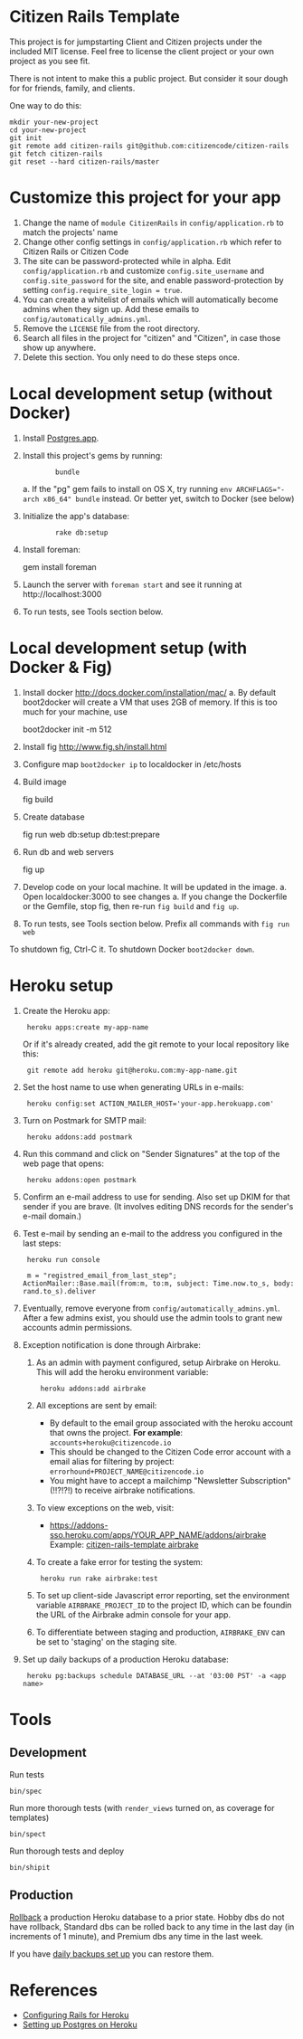 Citizen Rails Template
====
This project is for jumpstarting Client and Citizen projects under the included MIT license. Feel free to license the client project or your own project as you see fit.

There is not intent to make this a public project. But consider it sour dough for for friends, family, and clients.

One way to do this:

    mkdir your-new-project
    cd your-new-project
    git init
    git remote add citizen-rails git@github.com:citizencode/citizen-rails
    git fetch citizen-rails
    git reset --hard citizen-rails/master

Customize this project for your app
===================================

1. Change the name of `module CitizenRails` in `config/application.rb` to match the projects' name
1. Change other config settings in `config/application.rb` which refer to Citizen Rails or Citizen Code
1. The site can be password-protected while in alpha. Edit `config/application.rb` and customize `config.site_username` and `config.site_password` for the site, and enable password-protection by setting `config.require_site_login = true`.
1. You can create a whitelist of emails which will automatically become admins when they sign up. Add these emails to `config/automatically_admins.yml`.
1. Remove the `LICENSE` file from the root directory.
1. Search all files in the project for "citizen" and "Citizen", in case those show up anywhere.
1. Delete this section. You only need to do these steps once.

Local development setup (without Docker)
=========================================

1. Install [Postgres.app](http://postgresapp.com).
1. Install this project's gems by running:

               bundle

   a. If the "pg" gem fails to install on OS X, try running `env ARCHFLAGS="-arch x86_64" bundle` instead. Or better yet, switch to Docker (see below)

1. Initialize the app's database:

               rake db:setup

1. Install foreman:

    gem install foreman

1. Launch the server with `foreman start` and see it running at http://localhost:3000

1. To run tests, see Tools section below.

Local development setup (with Docker & Fig)
======================================

1. Install docker http://docs.docker.com/installation/mac/
  a. By default boot2docker will create a VM that uses 2GB of memory.  If this is too much for your machine, use

    boot2docker init -m 512

1. Install fig http://www.fig.sh/install.html
1. Configure
    map `boot2docker ip` to localdocker in /etc/hosts
1. Build image

    fig build

1. Create database

    fig run web db:setup db:test:prepare

1. Run db and web servers

    fig up

1. Develop code on your local machine.  It will be updated in the image.
  a. Open localdocker:3000 to see changes
  a. If you change the Dockerfile or the Gemfile, stop fig, then re-run
     `fig build` and `fig up`.
1. To run tests, see Tools section below.  Prefix all commands with
   `fig run web`

To shutdown fig, Ctrl-C it. To shutdown Docker `boot2docker down`.

Heroku setup
============

1. Create the Heroku app:

		heroku apps:create my-app-name

   Or if it's already created, add the git remote to your local repository like this:

		git remote add heroku git@heroku.com:my-app-name.git

1. Set the host name to use when generating URLs in e-mails:

		heroku config:set ACTION_MAILER_HOST='your-app.herokuapp.com'

1. Turn on Postmark for SMTP mail:

		heroku addons:add postmark

1. Run this command and click on "Sender Signatures" at the top of the web page that opens:

		heroku addons:open postmark

1. Confirm an e-mail address to use for sending. Also set up DKIM for that sender if you are brave. (It involves editing DNS records for the sender's e-mail domain.)

1. Test e-mail by sending an e-mail to the address you configured in the last steps:

		heroku run console

		m = "registred_email_from_last_step"; ActionMailer::Base.mail(from:m, to:m, subject: Time.now.to_s, body: rand.to_s).deliver

1. Eventually, remove everyone from `config/automatically_admins.yml`. After a few admins exist, you should use the admin tools to grant new accounts admin permissions.

1. Exception notification is done through Airbrake:
    1. As an admin with payment configured, setup Airbrake on Heroku. This will add the heroku environment variable:

            heroku addons:add airbrake

  	1. All exceptions are sent by email:
    	* By default to the email group associated with the heroku account that owns the project. **For example**: `accounts+heroku@citizencode.io`
    	* This should be changed to the Citizen Code error account with a email alias for filtering by project: `errorhound+PROJECT_NAME@citizencode.io`
    	* You might have to accept a mailchimp "Newsletter Subscription" (!!?!?!) to receive airbrake notifications.

  	1. To view exceptions on the web, visit:
    	* https://addons-sso.heroku.com/apps/YOUR_APP_NAME/addons/airbrake
           Example: [citizen-rails-template airbrake](https://addons-sso.heroku.com/apps/citizen-rails-template/addons/airbrake)
  	1. To create a fake error for testing the system:

            heroku run rake airbrake:test

    1. To set up client-side Javascript error reporting, set the environment variable `AIRBRAKE_PROJECT_ID`
       to the project ID, which can be foundin the URL of the Airbrake admin console for your app.

    1. To differentiate between staging and production, `AIRBRAKE_ENV` can be set to 'staging' on the staging site.

1. Set up daily backups of a
   production Heroku database:

        heroku pg:backups schedule DATABASE_URL --at '03:00 PST' -a <app name>

Tools
=====

Development
-----------

Run tests

    bin/spec

Run more thorough tests (with `render_views` turned on, as coverage for templates)

    bin/spect

Run thorough tests and deploy

    bin/shipit

Production
----------

[Rollback](https://devcenter.heroku.com/articles/heroku-postgres-rollback) a
production Heroku database to a prior state.  Hobby dbs do not have rollback,
Standard dbs can be rolled back to any time in the last day (in increments of 1
minute), and Premium dbs any time in the last week.

If you have [daily backups set
up](https://devcenter.heroku.com/articles/pgbackups) you can restore them.

References
==========

* [Configuring Rails for Heroku](https://devcenter.heroku.com/articles/getting-started-with-rails4)
* [Setting up Postgres on Heroku](https://devcenter.heroku.com/articles/heroku-postgresql)
